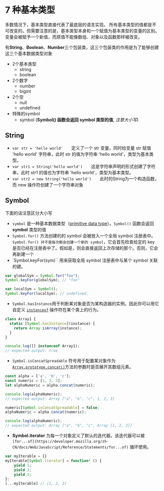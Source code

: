 
# 7 种基本类型
多数情况下，基本类型直接代表了最底层的语言实现。
所有基本类型的值都是不可改变的。但需要注意的是，基本类型本身和一个赋值为基本类型的变量的区别。变量会被赋予一个新值，而原值不能像数组、对象以及函数那样被改变。

有**String**、**Boolean**、**Number**三个包装类，这三个包装类的作用是为了能够创建这三个基本数据类型对象
* 2个基本类型
  * string
  * boolean
* 2个数字
  * number
  * bigint
* 2个空
  * null
  * undefined
* 特殊的symbol
  * symbol (**Symbol() 函数会返回 symbol 类型的值**, *注意大小写*)

## String
* `var str = 'hello world'`　　定义了一个 str 变量，同时给变量 str 赋值 'hello world' 字符串，此时 str 的值为字符串 'hello world'，类型为基本类型。
* `var str1 = String('hello world')`　　这是字符串声明的形式创建了字符串，此时 str1 的值也为字符串 'hello world'，类型为基本类型。
* `var str2 = new String('hello world')`　　此时的String为一个构造函数，而 new 操作符创建了一个字符串对象

## Symbol
下面的话注意区分大小写
* `symbol`  是一种基本数据类型（[primitive data type](https://developer.mozilla.org/zh-CN/docs/Glossary/Primitive)）。`Symbol()` 函数会返回 **symbol** 类型的值
* `Symbol.for()` 方法创建的的 symbol 会被放入一个全局 symbol 注册表中。`Symbol.for() 并不是每次都会创建一个新的 symbol`，它会首先检查给定的 key 是否已经在注册表中了。假如是，则会直接返回上次存储的那个。否则，它会再新建一个
* `Symbol.keyFor(sym)`` 用来获取全局 symbol 注册表中与某个 symbol 关联的键。
```js
var globalSym = Symbol.for("foo");
Symbol.keyFor(globalSym); // "foo"

var localSym = Symbol();
Symbol.keyFor(localSym); // undefined，
```
* `Symbol.hasInstance`用于判断某对象是否为某构造器的实例。因此你可以用它自定义 [`instanceof`](https://developer.mozilla.org/zh-CN/docs/Web/JavaScript/Reference/Operators/instanceof) 操作符在某个类上的行为。

```js
class Array1 {
  static [Symbol.hasInstance](instance) {
    return Array.isArray(instance);
  }
}

console.log([] instanceof Array1);
// expected output: true

```

* `Symbol.isConcatSpreadable` 符号用于配置某对象作为[`Array.prototype.concat()`](https://developer.mozilla.org/zh-CN/docs/Web/JavaScript/Reference/Global_Objects/Array/concat)方法的参数时是否展开其数组元素。

```js
const alpha = ['a', 'b', 'c'];
const numeric = [1, 2, 3];
let alphaNumeric = alpha.concat(numeric);

console.log(alphaNumeric);
// expected output: Array ["a", "b", "c", 1, 2, 3]

numeric[Symbol.isConcatSpreadable] = false;
alphaNumeric = alpha.concat(numeric);

console.log(alphaNumeric);
// expected output: Array ["a", "b", "c", Array [1, 2, 3]]
```


* **Symbol.iterator** 为每一个对象定义了默认的迭代器。该迭代器可以被 `[for...of](https://developer.mozilla.org/zh-CN/docs/Web/JavaScript/Reference/Statements/for...of)` 循环使用。


```js
var myIterable = {}
myIterable[Symbol.iterator] = function* () {
    yield 1;
    yield 2;
    yield 3;
};
[...myIterable] // [1, 2, 3]
```

























